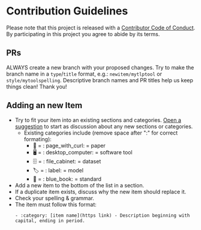 # Contribution Guidelines

Please note that this project is released with a [Contributor Code of Conduct](code_of_conduct.md). By participating in this project you agree to abide by its terms.

## PRs

ALWAYS create a new branch with your proposed changes. Try to make the branch name in a `type`/`title` format, e.g.: `newitem/mytlptool` or `style/mytoolspelling`. Descriptive branch names and PR titles help us keep things clean! Thank you!

## Adding an new Item

- Try to fit your item into an existing sections and categories. [Open a suggestion](https://github.com/TLP-COI/awesome-tlp/issues/new) to start as discussion about any new sections or categories.
  - Existing categories include (remove space after ":" for correct formating): 
    - 📃 = : page_with_curl: = paper 
    - 🖥️ = : desktop_computer: = software tool
    - 🗄️ = : file_cabinet: = dataset 
    - 🏷️ = : label: = model 
    - 📘 = : blue_book: = standard 
- Add a new item to the bottom of the list in a section.
- If a duplicate item exists, discuss why the new item should replace it.
- Check your spelling & grammar.
- The item must follow this format:
  ```
  - :category: [item name](https link) - Description beginning with capital, ending in period.
  ```
